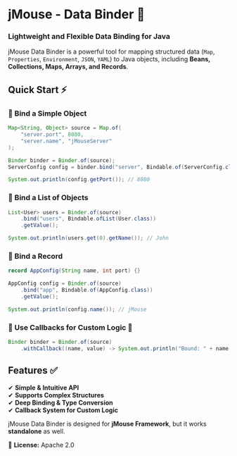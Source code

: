 # **jMouse - Data Binder 🔬**

### **Lightweight and Flexible Data Binding for Java**

jMouse Data Binder is a powerful tool for mapping structured data (`Map`, `Properties`, `Environment`, `JSON`, `YAML`) to Java objects, including **Beans, Collections, Maps, Arrays, and Records**.

## **Quick Start ⚡**

### **🔹 Bind a Simple Object**
```java
Map<String, Object> source = Map.of(
    "server.port", 8080,
    "server.name", "jMouseServer"
);

Binder binder = Binder.of(source);
ServerConfig config = binder.bind("server", Bindable.of(ServerConfig.class)).getValue();

System.out.println(config.getPort()); // 8080
```

### **🔹 Bind a List of Objects**
```java
List<User> users = Binder.of(source)
    .bind("users", Bindable.ofList(User.class))
    .getValue();

System.out.println(users.get(0).getName()); // John
```

### **🔹 Bind a Record**
```java
record AppConfig(String name, int port) {}

AppConfig config = Binder.of(source)
    .bind("app", Bindable.of(AppConfig.class))
    .getValue();

System.out.println(config.name()); // jMouse
```

### **🔹 Use Callbacks for Custom Logic 🎯**
```java
Binder binder = Binder.of(source)
    .withCallback((name, value) -> System.out.println("Bound: " + name + " -> " + value));
```

## **Features ✅**
✔ **Simple & Intuitive API**  
✔ **Supports Complex Structures**  
✔ **Deep Binding & Type Conversion**  
✔ **Callback System for Custom Logic**

jMouse Data Binder is designed for **jMouse Framework**, but it works **standalone** as well.

🔗 **License:** Apache 2.0

